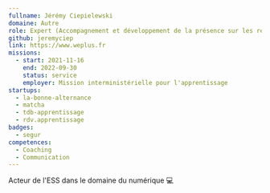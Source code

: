 ```yaml
---
fullname: Jérémy Ciepielewski
domaine: Autre
role: Expert (Accompagnement et développement de la présence sur les réseaux sociaux)
github: jeremyciep
link: https://www.weplus.fr
missions:
  - start: 2021-11-16
    end: 2022-09-30
    status: service
    employer: Mission interministérielle pour l'apprentissage
startups:
  - la-bonne-alternance
  - matcha
  - tdb-apprentissage
  - rdv.apprentissage
badges:
  - segur
competences:
  - Coaching
  - Communication
---
```

Acteur de l'ESS dans le domaine du numérique 💻
